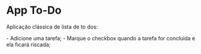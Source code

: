 # App To-Do

<p>Aplicação clássica de lista de to dos:</p>
- Adicione uma tarefa;
- Marque o checkbox quando a tarefa for concluída e ela ficará riscada;